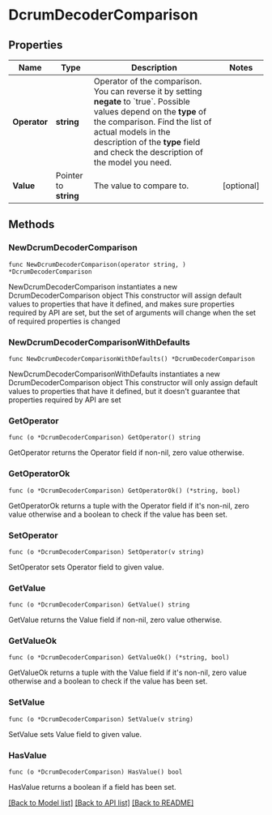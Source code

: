 # DcrumDecoderComparison

## Properties

Name | Type | Description | Notes
------------ | ------------- | ------------- | -------------
**Operator** | **string** | Operator of the comparison. You can reverse it by setting **negate** to &#x60;true&#x60;.   Possible values depend on the **type** of the comparison. Find the list of actual models in the description of the **type** field and check the description of the model you need. | 
**Value** | Pointer to **string** | The value to compare to. | [optional] 

## Methods

### NewDcrumDecoderComparison

`func NewDcrumDecoderComparison(operator string, ) *DcrumDecoderComparison`

NewDcrumDecoderComparison instantiates a new DcrumDecoderComparison object
This constructor will assign default values to properties that have it defined,
and makes sure properties required by API are set, but the set of arguments
will change when the set of required properties is changed

### NewDcrumDecoderComparisonWithDefaults

`func NewDcrumDecoderComparisonWithDefaults() *DcrumDecoderComparison`

NewDcrumDecoderComparisonWithDefaults instantiates a new DcrumDecoderComparison object
This constructor will only assign default values to properties that have it defined,
but it doesn't guarantee that properties required by API are set

### GetOperator

`func (o *DcrumDecoderComparison) GetOperator() string`

GetOperator returns the Operator field if non-nil, zero value otherwise.

### GetOperatorOk

`func (o *DcrumDecoderComparison) GetOperatorOk() (*string, bool)`

GetOperatorOk returns a tuple with the Operator field if it's non-nil, zero value otherwise
and a boolean to check if the value has been set.

### SetOperator

`func (o *DcrumDecoderComparison) SetOperator(v string)`

SetOperator sets Operator field to given value.


### GetValue

`func (o *DcrumDecoderComparison) GetValue() string`

GetValue returns the Value field if non-nil, zero value otherwise.

### GetValueOk

`func (o *DcrumDecoderComparison) GetValueOk() (*string, bool)`

GetValueOk returns a tuple with the Value field if it's non-nil, zero value otherwise
and a boolean to check if the value has been set.

### SetValue

`func (o *DcrumDecoderComparison) SetValue(v string)`

SetValue sets Value field to given value.

### HasValue

`func (o *DcrumDecoderComparison) HasValue() bool`

HasValue returns a boolean if a field has been set.


[[Back to Model list]](../README.md#documentation-for-models) [[Back to API list]](../README.md#documentation-for-api-endpoints) [[Back to README]](../README.md)


